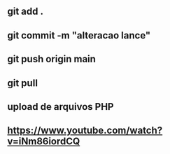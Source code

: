## git add .
## git commit -m "alteracao lance"
## git push origin main
## git pull

## upload de arquivos PHP 

## https://www.youtube.com/watch?v=iNm86iordCQ

